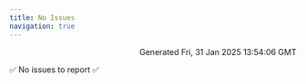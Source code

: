 ```yaml
---
title: No Issues
navigation: true
---
```


<p style="text-align:right;color:#cccs">
Generated Fri, 31 Jan 2025 13:54:06 GMT
</p>
<p>✅ No issues to report ✅</p>



